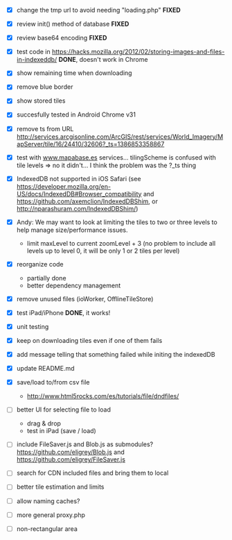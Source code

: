 - [x] change the tmp url to avoid needing "loading.php"		**FIXED**
- [x] review init() method of database						**FIXED**
- [x] review base64	encoding								**FIXED**
- [x] test code in https://hacks.mozilla.org/2012/02/storing-images-and-files-in-indexeddb/		**DONE**, doesn't work in Chrome
- [x] show remaining time when downloading
- [x] remove blue border
- [x] show stored tiles
- [x] succesfully tested in Android Chrome v31
- [x] remove ts from URL http://services.arcgisonline.com/ArcGIS/rest/services/World_Imagery/MapServer/tile/16/24410/32606?_ts=1386853358867
- [x] test with www.mapabase.es services... tilingScheme is confused with tile levels => no it didn't... I think the problem was the ?_ts thing
- [x] IndexedDB not supported in iOS Safari (see https://developer.mozilla.org/en-US/docs/IndexedDB#Browser_compatibility and https://github.com/axemclion/IndexedDBShim, or http://nparashuram.com/IndexedDBShim/)
- [x] Andy: We may want to look at limiting the tiles to two or three levels to help manage size/performance issues.
	+ limit maxLevel to current zoomLevel + 3 (no problem to include all levels up to level 0, it will be only 1 or 2 tiles per level)
- [x] reorganize code
	+ partially done
	+ better dependency management
- [x] remove unused files (ioWorker, OfflineTileStore)
- [x] test iPad/iPhone **DONE**, it works!
- [x] unit testing
- [x] keep on downloading tiles even if one of them fails
- [x] add message telling that something failed while initing the indexedDB
- [x] update README.md
- [x] save/load to/from csv file
	+ http://www.html5rocks.com/es/tutorials/file/dndfiles/

- [ ] better UI for selecting file to load
	+ drag & drop
	+ test in iPad (save / load)

- [ ] include FileSaver.js and Blob.js as submodules? https://github.com/eligrey/Blob.js and https://github.com/eligrey/FileSaver.js

- [ ] search for CDN included files and bring them to local
- [ ] better tile estimation and limits

- [ ] allow naming caches?
- [ ] more general proxy.php

- [ ] non-rectangular area

